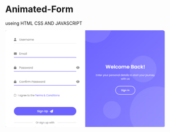 # Animated-Form
useing HTML CSS AND JAVASCRIPT

![image alt](https://github.com/Aadarshkumarsingh8084/Animated-Form/blob/main/Screenshot%202025-04-11%20064332.png)
